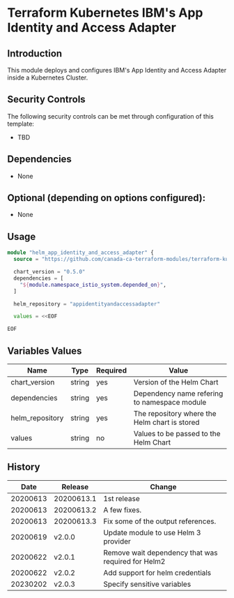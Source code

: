 # Terraform Kubernetes IBM's App Identity and Access Adapter

## Introduction

This module deploys and configures IBM's App Identity and Access Adapter inside a Kubernetes Cluster.

## Security Controls

The following security controls can be met through configuration of this template:

* TBD

## Dependencies

* None

## Optional (depending on options configured):

* None

## Usage

```terraform
module "helm_app_identity_and_access_adapter" {
  source = "https://github.com/canada-ca-terraform-modules/terraform-kubernetes-app-identity-and-access-adapter?ref=v2.0.3"

  chart_version = "0.5.0"
  dependencies = [
    "${module.namespace_istio_system.depended_on}",
  ]

  helm_repository = "appidentityandaccessadapter"

  values = <<EOF

EOF
```

## Variables Values

| Name                 | Type   | Required | Value                                               |
| -------------------- | ------ | -------- | --------------------------------------------------- |
| chart_version        | string | yes      | Version of the Helm Chart                           |
| dependencies         | string | yes      | Dependency name refering to namespace module        |
| helm_repository      | string | yes      | The repository where the Helm chart is stored       |
| values               | string | no       | Values to be passed to the Helm Chart               |

## History

| Date     | Release    | Change                                                     |
| -------- | ---------- | ---------------------------------------------------------- |
| 20200613 | 20200613.1 | 1st release                                                |
| 20200613 | 20200613.2 | A few fixes.                                               |
| 20200613 | 20200613.3 | Fix some of the output references.                         |
| 20200619 | v2.0.0     | Update module to use Helm 3 provider                       |
| 20200622 | v2.0.1     | Remove wait dependency that was required for Helm2         |
| 20200622 | v2.0.2     | Add support for helm credentials                           |
| 20230202 | v2.0.3     | Specify sensitive variables                                |
